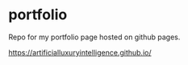 # portfolio

Repo for my portfolio page hosted on github pages.

https://artificialluxuryintelligence.github.io/
